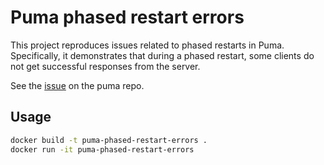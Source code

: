 # Puma phased restart errors

This project reproduces issues related to phased restarts in Puma. Specifically, it demonstrates that during a phased restart, some clients do not get successful responses from the server.

See the [issue](https://github.com/puma/puma/issues/2337) on the puma repo.

## Usage

```sh
docker build -t puma-phased-restart-errors .
docker run -it puma-phased-restart-errors
```
